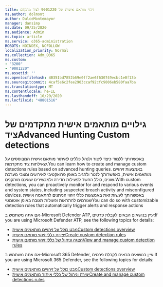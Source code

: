 ```yaml
---
title: זיהוי מותאם אישית של 9001220 לציד מתקדם
ms.author: dolmont
author: DulceMontemayor
manager: dansimp
ms.date: 09/25/2020
ms.audience: Admin
ms.topic: article
ms.service: o365-administration
ROBOTS: NOINDEX, NOFOLLOW
localization_priority: Normal
ms.collection: Adm_O365
ms.custom:
- "3200"
- "9001220"
ms.assetid: ''
ms.openlocfilehash: 40351bd7852b69e0ff2ae6f630749ecbc1e0f13b
ms.sourcegitcommit: 4caf5e6c2fee2903ccaf92cfc9006eb580faa7ba
ms.translationtype: MT
ms.contentlocale: he-IL
ms.lasthandoff: 10/29/2020
ms.locfileid: "48801516"
---
```

# <a name="advanced-hunting-custom-detections"></a><span data-ttu-id="5c636-102">גילויים מותאמים אישית מתקדמים של ציד</span><span class="sxs-lookup"><span data-stu-id="5c636-102">Advanced Hunting Custom detections</span></span>

<span data-ttu-id="5c636-103">באפשרותך ללמוד כיצד ליצור ולנהל כללים לאיתור מותאם אישית המבוססים על שאילתות ציד מתקדמות.</span><span class="sxs-lookup"><span data-stu-id="5c636-103">You can learn how to create and manage custom detections rules based on advanced hunting queries.</span></span> <span data-ttu-id="5c636-104">באמצעות זיהויים מותאמים אישית, באפשרותך לנטר ולהגיב באופן פרואקטיבי לאירועים ומצבי מערכת שונים, כולל החשד לפעילות חדירה ולמכשירים שאינם מותקנים.</span><span class="sxs-lookup"><span data-stu-id="5c636-104">With custom detections, you can proactively monitor for and respond to various events and system states, including suspected breach activity and misconfigured devices.</span></span> <span data-ttu-id="5c636-105">באפשרותך לעשות זאת באמצעות כללי זיהוי הניתנים להתאמה אישית שגורמים להתראות ופעולות תגובה באופן אוטומטי</span><span class="sxs-lookup"><span data-stu-id="5c636-105">You can do so with customizable detection rules that automatically trigger alerts and response actions</span></span>
  
<span data-ttu-id="5c636-106">אם אתה משתמש ב-Microsoft Defender ATP, עיין בנושאים הבאים לקבלת פרטים:</span><span class="sxs-lookup"><span data-stu-id="5c636-106">If you are using Microsoft Defender ATP, see the following topics for details:</span></span> 
- [<span data-ttu-id="5c636-107">מבט כולל על זיהויים מותאמים אישית</span><span class="sxs-lookup"><span data-stu-id="5c636-107">Custom detections overview</span></span>](https://docs.microsoft.com/windows/security/threat-protection/microsoft-defender-atp/overview-custom-detections)
- [<span data-ttu-id="5c636-108">יצירת כללי זיהוי מותאם אישית</span><span class="sxs-lookup"><span data-stu-id="5c636-108">Create custom detection rules</span></span>](https://docs.microsoft.com/windows/security/threat-protection/microsoft-defender-atp/custom-detection-rules)
- [<span data-ttu-id="5c636-109">הצגה וניהול של כללי זיהוי מותאם אישית</span><span class="sxs-lookup"><span data-stu-id="5c636-109">View and manage custom detection rules</span></span>](https://docs.microsoft.com/windows/security/threat-protection/microsoft-defender-atp/custom-detections-manage)

<span data-ttu-id="5c636-110">אם אתה משתמש ב-Microsoft 365 Defender, עיין בנושאים הבאים לקבלת פרטים:</span><span class="sxs-lookup"><span data-stu-id="5c636-110">If you are using Microsoft 365 Defender, see the following topics for details:</span></span> 
- [<span data-ttu-id="5c636-111">מבט כולל על זיהויים מותאמים אישית</span><span class="sxs-lookup"><span data-stu-id="5c636-111">Custom detections overview</span></span>](https://docs.microsoft.com/microsoft-365/security/mtp/custom-detections-overview)
- [<span data-ttu-id="5c636-112">יצירה וניהול של כללי איתור מותאמים אישית</span><span class="sxs-lookup"><span data-stu-id="5c636-112">Create and manage custom detections rules</span></span>](https://docs.microsoft.com/microsoft-365/security/mtp/custom-detection-rules)
